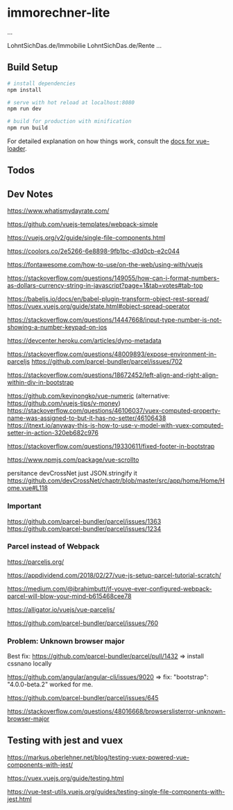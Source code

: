 # immorechner-lite

...

LohntSichDas.de/Immobilie
LohntSichDas.de/Rente
...



## Build Setup

``` bash
# install dependencies
npm install

# serve with hot reload at localhost:8080
npm run dev

# build for production with minification
npm run build
```

For detailed explanation on how things work, consult the [docs for vue-loader](http://vuejs.github.io/vue-loader).

## Todos


## Dev Notes

https://www.whatismydayrate.com/

https://github.com/vuejs-templates/webpack-simple 

https://vuejs.org/v2/guide/single-file-components.html

https://coolors.co/2e5266-6e8898-9fb1bc-d3d0cb-e2c044

https://fontawesome.com/how-to-use/on-the-web/using-with/vuejs

https://stackoverflow.com/questions/149055/how-can-i-format-numbers-as-dollars-currency-string-in-javascript?page=1&tab=votes#tab-top

https://babeljs.io/docs/en/babel-plugin-transform-object-rest-spread/
https://vuex.vuejs.org/guide/state.html#object-spread-operator

https://stackoverflow.com/questions/14447668/input-type-number-is-not-showing-a-number-keypad-on-ios

https://devcenter.heroku.com/articles/dyno-metadata

https://stackoverflow.com/questions/48009893/expose-environment-in-parceljs
https://github.com/parcel-bundler/parcel/issues/702

https://stackoverflow.com/questions/18672452/left-align-and-right-align-within-div-in-bootstrap

https://github.com/kevinongko/vue-numeric (alternative: https://github.com/vuejs-tips/v-money)
https://stackoverflow.com/questions/46106037/vuex-computed-property-name-was-assigned-to-but-it-has-no-setter/46106438
https://itnext.io/anyway-this-is-how-to-use-v-model-with-vuex-computed-setter-in-action-320eb682c976

https://stackoverflow.com/questions/19330611/fixed-footer-in-bootstrap

https://www.npmjs.com/package/vue-scrollto

persitance
devCrossNet
just JSON.stringify it
https://github.com/devCrossNet/chaptr/blob/master/src/app/home/Home/Home.vue#L118

### Important

https://github.com/parcel-bundler/parcel/issues/1363 
https://github.com/parcel-bundler/parcel/issues/1234

### Parcel instead of Webpack

https://parceljs.org/

https://appdividend.com/2018/02/27/vue-js-setup-parcel-tutorial-scratch/

https://medium.com/@ibrahimbutt/if-youve-ever-configured-webpack-parcel-will-blow-your-mind-b615468cee78

https://alligator.io/vuejs/vue-parceljs/

https://github.com/parcel-bundler/parcel/issues/760

### Problem: Unknown browser major

Best fix:
https://github.com/parcel-bundler/parcel/pull/1432 => install cssnano locally

https://github.com/angular/angular-cli/issues/9020 => fix: "bootstrap": "4.0.0-beta.2" worked for me.

https://github.com/parcel-bundler/parcel/issues/645

https://stackoverflow.com/questions/48016668/browserslisterror-unknown-browser-major

## Testing with jest and vuex

https://markus.oberlehner.net/blog/testing-vuex-powered-vue-components-with-jest/

https://vuex.vuejs.org/guide/testing.html

https://vue-test-utils.vuejs.org/guides/testing-single-file-components-with-jest.html

